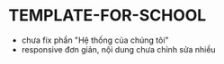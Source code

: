 ﻿# TEMPLATE-FOR-SCHOOL
- chưa fix phần "Hệ thống của chúng tôi"
- responsive đơn giản, nội dung chưa chỉnh sửa nhiều
